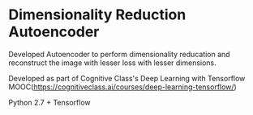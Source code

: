 # Dimensionality Reduction Autoencoder

Developed Autoencoder to perform dimensionality reducation and reconstruct the image with lesser loss with lesser dimensions.


Developed as part of Cognitive Class's Deep Learning with Tensorflow MOOC(https://cognitiveclass.ai/courses/deep-learning-tensorflow/)

Python 2.7 + Tensorflow
